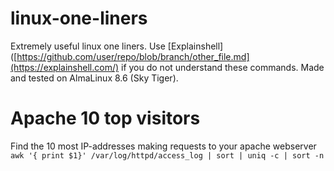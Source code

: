 # linux-one-liners
Extremely useful linux one liners. Use [Explainshell]([https://github.com/user/repo/blob/branch/other_file.md](https://explainshell.com/) if you do not understand these commands. Made and tested on AlmaLinux 8.6 (Sky Tiger).

# Apache 10 top visitors
Find the 10 most IP-addresses making requests to your apache webserver <br />
`awk '{ print $1}' /var/log/httpd/access_log | sort | uniq -c | sort -n` <br />
